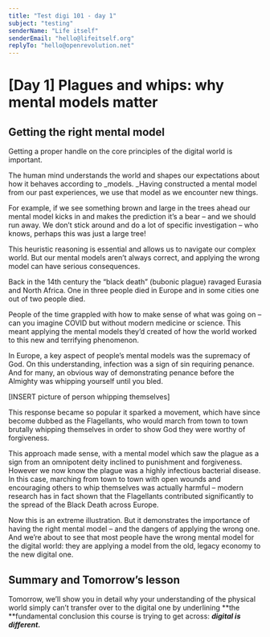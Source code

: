 ```yaml
---
title: "Test digi 101 - day 1"
subject: "testing"
senderName: "Life itself"
senderEmail: "hello@lifeitself.org"
replyTo: "hello@openrevolution.net"
---
```


# [Day 1] Plagues and whips: why mental models matter

## Getting the right mental model

Getting a proper handle on the core principles of the digital world is important.

The human mind understands the world and shapes our expectations about how it behaves according to _models. _Having constructed a mental model from our past experiences, we use that model as we encounter new things.

For example, if we see something brown and large in the trees ahead our mental model kicks in and makes the prediction it’s a bear – and we should run away. We don’t stick around and do a lot of specific investigation – who knows, perhaps this was just a large tree! 

This heuristic reasoning is essential and allows us to navigate our complex world. But our mental models aren’t always correct, and applying the wrong model can have serious consequences.

Back in the 14th century the “black death” (bubonic plague) ravaged Eurasia and North Africa. One in three people died in Europe and in some cities one out of two people died.

People of the time grappled with how to make sense of what was going on – can you imagine COVID but without modern medicine or science. This meant applying the mental models they’d created of how the world worked to this new and terrifying phenomenon.

In Europe, a key aspect of people’s mental models was the supremacy of God. On this understanding, infection was a sign of sin requiring penance. And for many, an obvious way of demonstrating penance before the Almighty was whipping yourself until you bled.

[INSERT picture of person whipping themselves]

This response became so popular it sparked a movement, which have since become dubbed as the Flagellants, who would march from town to town brutally whipping themselves in order to show God they were worthy of forgiveness.

This approach made sense, with a mental model which saw the plague as a sign from an omnipotent deity inclined to punishment and forgiveness. However we now know the plague was a highly infectious bacterial disease. In this case, marching from town to town with open wounds and encouraging others to whip themselves was actually harmful – modern research has in fact shown that the Flagellants contributed significantly to the spread of the Black Death across Europe. 

Now this is an extreme illustration. But it demonstrates the importance of having the right mental model – and the dangers of applying the wrong one. And we’re about to see that most people have the wrong mental model for the digital world: they are applying a model from the old, legacy economy to the new digital one.


## Summary and Tomorrow’s lesson

Tomorrow, we’ll show you in detail why your understanding of the physical world simply can’t transfer over to the digital one by underlining **the **fundamental conclusion this course is trying to get across: **_digital is different._**
